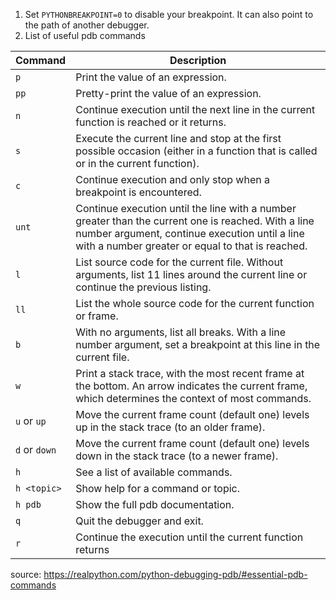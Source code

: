1. Set `PYTHONBREAKPOINT=0` to disable your breakpoint. It can also point to the path of another debugger.
1. List of useful pdb commands

| Command | Description |
|---------|-------------|
| `p`     | Print the value of an expression. |
| `pp`    | Pretty-print the value of an expression. |
| `n`     | Continue execution until the next line in the current function is reached or it returns. |
| `s`     | Execute the current line and stop at the first possible occasion (either in a function that is called or in the current function). |
| `c`     | Continue execution and only stop when a breakpoint is encountered. |
| `unt`   | Continue execution until the line with a number greater than the current one is reached. With a line number argument, continue execution until a line with a number greater or equal to that is reached. |
| `l`     | List source code for the current file. Without arguments, list 11 lines around the current line or continue the previous listing. |
| `ll`    | List the whole source code for the current function or frame. |
| `b`     | With no arguments, list all breaks. With a line number argument, set a breakpoint at this line in the current file. |
| `w`     | Print a stack trace, with the most recent frame at the bottom. An arrow indicates the current frame, which determines the context of most commands. |
| `u` or `up`     | Move the current frame count (default one) levels up in the stack trace (to an older frame). |
| `d` or `down`    | Move the current frame count (default one) levels down in the stack trace (to a newer frame). |
| `h`     | See a list of available commands. |
| `h <topic>` | Show help for a command or topic. |
| `h pdb` | Show the full pdb documentation. |
| `q`     | Quit the debugger and exit. |
| `r`     | Continue the execution until the current function returns |


source: https://realpython.com/python-debugging-pdb/#essential-pdb-commands